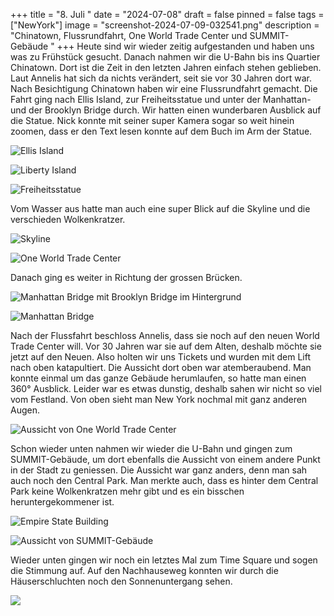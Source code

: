 +++
title = "8. Juli "
date = "2024-07-08"
draft = false
pinned = false
tags = ["NewYork"]
image = "screenshot-2024-07-09-032541.png"
description = "Chinatown, Flussrundfahrt, One World Trade Center und SUMMIT-Gebäude "
+++
Heute sind wir wieder zeitig aufgestanden und haben uns was zu Frühstück gesucht. Danach nahmen wir die U-Bahn bis ins Quartier Chinatown. Dort ist die Zeit in den letzten Jahren einfach stehen geblieben. Laut Annelis hat sich da nichts verändert, seit sie vor 30 Jahren dort war. Nach Besichtigung Chinatown haben wir eine Flussrundfahrt gemacht. Die Fahrt ging nach Ellis Island, zur Freiheitsstatue und unter der Manhattan- und der Brooklyn Bridge durch. Wir hatten einen wunderbaren Ausblick auf die Statue. Nick konnte mit seiner super Kamera sogar so weit hinein zoomen, dass er den Text lesen konnte auf dem Buch im Arm der Statue.

![Ellis Island](screenshot-2024-07-09-040339.png)

![Liberty Island](screenshot-2024-07-09-040539.png)

![Freiheitsstatue](screenshot-2024-07-09-040358.png)

Vom Wasser aus hatte man auch eine super Blick auf die Skyline und die verschieden Wolkenkratzer.

![Skyline](screenshot-2024-07-09-040442.png)

![One World Trade Center](screenshot-2024-07-09-040448.png)

Danach ging es weiter in Richtung der grossen Brücken.

![Manhattan Bridge mit Brooklyn Bridge im Hintergrund](screenshot-2024-07-09-040257.png)

![Manhattan Bridge](screenshot-2024-07-09-040307.png)

Nach der Flussfahrt beschloss Annelis, dass sie noch auf den neuen World Trade Center will. Vor 30 Jahren war sie auf dem Alten, deshalb möchte sie jetzt auf den Neuen. Also holten wir uns Tickets und wurden mit dem Lift nach oben katapultiert. Die Aussicht dort oben war atemberaubend. Man konnte einmal um das ganze Gebäude herumlaufen, so hatte man einen 360° Ausblick. Leider war es etwas dunstig, deshalb sahen wir nicht so viel vom Festland. Von oben sieht man New York nochmal mit ganz anderen Augen.

![Aussicht von One World Trade Center](screenshot-2024-07-09-040552.png)

Schon wieder unten nahmen wir wieder die U-Bahn und gingen zum SUMMIT-Gebäude, um dort ebenfalls die Aussicht von einem andere Punkt in der Stadt zu geniessen. Die Aussicht war ganz anders, denn man sah auch noch den Central Park. Man merkte auch, dass es hinter dem Central Park keine Wolkenkratzen mehr gibt und es ein bisschen heruntergekommener ist.

![Empire State Building](screenshot-2024-07-09-040842.png)

![Aussicht von SUMMIT-Gebäude](screenshot-2024-07-09-040605.png)

Wieder unten gingen wir noch ein letztes Mal zum Time Square und sogen die Stimmung auf. Auf den Nachhauseweg konnten wir durch die Häuserschluchten noch den Sonnenuntergang sehen.

![](screenshot-2024-07-09-040749.png)